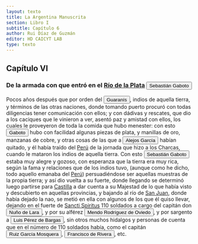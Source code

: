 ```yaml
---
layout: texto
title: La Argentina Manuscrita
section: Libro I
subtitle: Capítulo 6
author: Rui Díaz de Guzmán
editor: HD CAICYT LAB
type: texto
---
```


## Capítulo VI
### De la armada con que entró en el <a href="https://recogito.pelagios.org/document/wzqxhk0h3vpikm/part/1/edit#11e4ecae-c375-4578-b1fc-91356ca3cc85" target="_blank">Río de la Plata</a> <button class="balloon" data-balloon-pos="up" data-balloon-length="large" data-balloon="person">Sebastián Gaboto</button>


Pocos años después que por orden del <button class="balloon" data-balloon-pos="up" data-balloon-length="large" data-balloon="Aborigine,Native people">Guaranís</button>, indios de aquella tierra, y términos de las otras naciones, donde tomando puerto procuró con todas diligencias tener comunicación con ellos; y con dádivas y rescates, que dio a los caciques que le vinieron a ver, asentó paz y amistad con ellos, los cuales le proveyeron de toda la comida que hubo menester: con esto <button class="balloon" data-balloon-pos="up" data-balloon-length="large" data-balloon="person">Gaboto</button> <rs xml:id="recogito-f1b093f4-27f8-4f8c-89d0-4af374cc9854" type="event">hubo</rs> con facilidad algunas piezas de plata, y manillas de oro, manzanas de cobre, y otras cosas de las que a <button class="balloon" data-balloon-pos="up" data-balloon-length="large" data-balloon="person">Alejos García</button> habían quitado, y él había traído del <a href="https://recogito.pelagios.org/document/wzqxhk0h3vpikm/part/1/edit#954839f5-da4b-4bd6-a23c-87e25b828c2c" target="_blank">Perú</a> de la jornada que hizo a los Charcas, cuando le mataron los indios de aquella tierra. Con esto <button class="balloon" data-balloon-pos="up" data-balloon-length="large" data-balloon="person">Sebastián Gaboto</button> estaba muy alegre y gozoso, con esperanza que la tierra era muy rica, según la fama y relaciones que de los indios tuvo, (aunque como he dicho, todo aquello emanaba del <a href="https://recogito.pelagios.org/document/wzqxhk0h3vpikm/part/1/edit#c9c6ad77-3579-416a-ad3e-0afd9accf80a" target="_blank">Perú</a>) persuadiéndose ser aquellas muestras de la propia tierra; y así dio vuelta a su fuerte, donde llegando se determinó luego partirse para <a href="https://recogito.pelagios.org/document/wzqxhk0h3vpikm/part/1/edit#edd610d3-ec6a-495a-bc56-88e27c9533be" target="_blank">Castilla</a> a dar cuenta a su Majestad de lo que había visto y descubierto en aquellas provincias, y bajando al río de <a href="https://recogito.pelagios.org/document/wzqxhk0h3vpikm/part/1/edit#4114f9e9-4b6c-4abe-aaa7-25f2d4eedb80" target="_blank">San Juan</a>, donde había dejado la nao, se metió en ella con algunos de los que él quiso llevar, <rs xml:id="recogito-f38d5361-d3d7-4a6b-88e1-66f63a2e11d6" type="event">dejando</rs> en el fuerte de <a href="https://recogito.pelagios.org/document/wzqxhk0h3vpikm/part/1/edit#7f8dc0bd-5ff8-4f7b-9e06-62df18e1c7c3" target="_blank">Sancti Spiritus</a> 110 soldados a cargo del capitán don <button class="balloon" data-balloon-pos="up" data-balloon-length="large" data-balloon="person">Nuño de Lara</button>, y por su alférez <button class="balloon" data-balloon-pos="up" data-balloon-length="large" data-balloon="person">Mendo Rodríguez de Oviedo</button>, y por sargento a <button class="balloon" data-balloon-pos="up" data-balloon-length="large" data-balloon="person">Luis Pérez de Bargas</button>, sin otros muchos hidalgos y personas de cuenta que en el número de 110 soldados había, como el capitán <button class="balloon" data-balloon-pos="up" data-balloon-length="large" data-balloon="person">Ruiz García Mosquera</button>, <button class="balloon" data-balloon-pos="up" data-balloon-length="large" data-balloon="person">Francisco de Rivera</button>, etc.